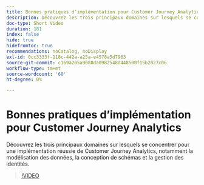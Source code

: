 ```yaml
---
title: Bonnes pratiques d’implémentation pour Customer Journey Analytics
description: Découvrez les trois principaux domaines sur lesquels se concentrer pour une implémentation réussie de Customer Journey Analytics, notamment la modélisation des données, la conception de schémas et la gestion des identités.
doc-type: Short Video
duration: 181
index: false
hide: true
hidefromtoc: true
recommendations: noCatalog, noDisplay
exl-id: 0cc3333f-118c-442a-a25a-e4578a5d7963
source-git-commit: c169a205a9088da0982548d448500f15b2027c06
workflow-type: tm+mt
source-wordcount: '60'
ht-degree: 0%

---
```


# Bonnes pratiques d’implémentation pour Customer Journey Analytics

Découvrez les trois principaux domaines sur lesquels se concentrer pour une implémentation réussie de Customer Journey Analytics, notamment la modélisation des données, la conception de schémas et la gestion des identités.

<!-- 62_S655_3442541_180_implementation-best-practices-for-customer-journey-analytics -->
>[!VIDEO](https://video.tv.adobe.com/v/3458337/?learn=on&enablevpops=true)
